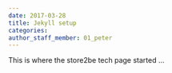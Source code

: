 ```yaml
---
date: 2017-03-28
title: Jekyll setup
categories:
author_staff_member: 01_peter
---
```


This is where the store2be tech page started ...
